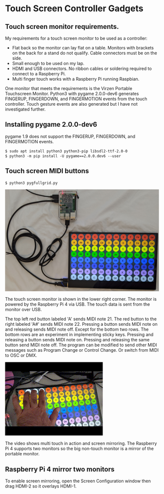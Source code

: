 # Touch Screen Controller Gadgets

## Touch screen monitor requirements.

My requirements for a touch screen monitor to be used as a controller:

* Flat back so the monitor can lay flat on a table. Monitors with brackets on the back for a stand do not qualify. Cable connectors must be on the side.
* Small enough to be used on my lap.
* HDMI and USB connectors. No ribbon cables or soldering required to connect to a Raspberry Pi.
* Multi finger touch works with a Raspberry Pi running Raspbian.

One monitor that meets the requirements is the Virzen Portable Touchscreen
Monitor. Python3 with pygame 2.0.0-dev6 generates FINGERUP, FINGERDOWN, and
FINGERMOTION events from the touch controller. Touch gesture events are also
generated but I have not investigated further.

## Installing pygame 2.0.0-dev6

pygame 1.9 does not support the FINGERUP, FINGERDOWN, and FINGERMOTION events.

```
$ sudo apt install python3 python3-pip libsdl2-ttf-2.0-0
$ python3 -m pip install -U pygame==2.0.0.dev6 --user
```

## Touch screen MIDI buttons

```
$ python3 pygfullgrid.py
```

![Touch screen MIDI controller](./images/midibuttons.jpg)

The touch screen monitor is shown in the lower right corner. The monitor is
powered by the Raspberry Pi 4 via USB. The touch data is sent from the monitor
over USB.

The top left red button labeled 'A' sends MIDI note 21. The red button to the
right labeled 'A#' sends MIDI note 22. Pressing a button sends MIDI note on and
releasing sends MIDI note off. Except for the bottom two rows. The bottom rows
are an experiment in implementing sticky keys. Pressing and releasing a button
sends MIDI note on. Pressing and releasing the same button send MIDI note off.
The program can be modified to send other MIDI messages such as Program Change
or Control Change. Or switch from MIDI to OSC or DMX.

![Video 3 fingers sliding up and down the button controller](./images/touchbuttons.gif)

The video shows multi touch in action and screen mirroring. The Raspberry Pi 4
supports two monitors so the big non-touch monitor is a mirror of the portable
monitor.

## Raspberry Pi 4 mirror two monitors

To enable screen mirroring, open the Screen Configuration window then drag
HDMI-2 so it overlays HDMI-1.
